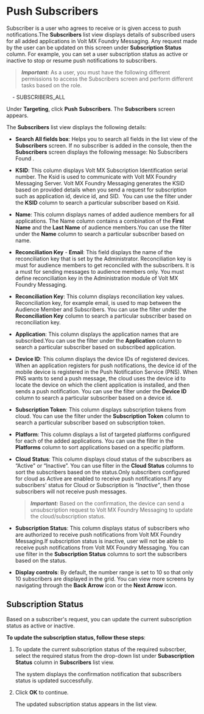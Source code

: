                              

Push Subscribers
================

Subscriber is a user who agrees to receive or is given access to push notifications.The **Subscribers** list view displays details of subscribed users for all added applications in Volt MX Foundry Messaging. Any request made by the user can be updated on this screen under **Subscription Status** column. For example, you can set a user subscription status as active or inactive to stop or resume push notifications to subscribers.

> **_Important:_** As a user, you must have the following different permissions to access the Subscribers screen and perform different tasks based on the role.  
  
    - SUBSCRIBERS\_ALL

Under **Targeting**, click **Push** **Subscribers**. The **Subscribers** screen appears.

The **Subscribers** list view displays the following details:

*   **Search All fields box**: Helps you to search all fields in the list view of the **Subscribers** screen. If no subscriber is added in the console, then the **Subscribers** screen displays the following message: No Subscribers Found .
*   **KSID**: This column displays Volt MX Subscription Identification serial number. The Ksid is used to communicate with Volt MX Foundry Messaging Server. Volt MX Foundry Messaging generates the KSID based on provided details when you send a request for subscription such as application id, device id, and SID.  You can use the filter under the **KSID** column to search a particular subscriber based on Ksid.
*   **Name**: This column displays names of added audience members for all applications. The Name column contains a combination of the **First Name** and the **Last Name** of audience members.You can use the filter under the **Name** column to search a particular subscriber based on name.
*   **Reconciliation Key** - **Email**: This field displays the name of the reconciliation key that is set by the Administrator. Reconciliation key is must for audience members to get reconciled with the subscribers. It is a must for sending messages to audience members only. You must define reconciliation key in the Administration module of Volt MX Foundry Messaging.
*   **Reconciliation Key**: This column displays reconciliation key values. Reconciliation key, for example email, is used to map between the Audience Member and Subscribers. You can use the filter under the **Reconciliation Key** column to search a particular subscriber based on reconciliation key.
*   **Application**: This column displays the application names that are subscribed.You can use the filter under the **Application** column to search a particular subscriber based on subscribed application.
*   **Device ID**: This column displays the device IDs of registered devices. When an application registers for push notifications, the device id of the mobile device is registered in the Push Notification Service (PNS). When PNS wants to send a push message, the cloud uses the device id to locate the device on which the client application is installed, and then sends a push notification. You can use the filter under the **Device ID** column to search a particular subscriber based on a device id.
*   **Subscription Token**: This column displays subscription tokens from cloud. You can use the filter under the **Subscription Token** column to search a particular subscriber based on subscription token.
*   **Platform**: This column displays a list of targeted platforms configured for each of the added applications. You can use the filter in the **Platforms** column to sort applications based on a specific platform.
*   **Cloud Status**: This column displays cloud status of the subscribers as “Active" or “Inactive”. You can use filter in the **Cloud Status** columns to sort the subscribers based on the status.Only subscribers configured for cloud as Active are enabled to receive push notifications.If any subscribers' status for Cloud or Subscription is _"Inactive"_, then those subscribers will not receive push messages.
    
    > **_Important:_** Based on the confirmation, the device can send a unsubscription request to Volt MX Foundry Messaging to update the cloud/subscription status.
    
*   **Subscription Status**: This column displays status of subscribers who are authorized to receive push notifications from Volt MX Foundry Messaging.If subscription status is inactive, user will not be able to receive push notifications from Volt MX Foundry Messaging. You can use filter in the **Subscription Status** columns to sort the subscribers based on the status.
*   **Display controls**: By default, the number range is set to 10 so that only 10 subscribers are displayed in the grid. You can view more screens by navigating through the **Back Arrow** icon or the **Next Arrow** icon.
    

Subscription Status
-------------------

Based on a subscriber's request, you can update the current subscription status as active or inactive.

**To update the subscription status, follow these steps**:

1.  To update the current subscription status of the required subscrber, select the required status from the drop-down list under **Subascription Status** column in **Subscribers** list view.
    
    The system displays the confirmation notification that subscribers status is updated successfully.
    
2.  Click **OK** to continue.
    
    The updated subscription status appears in the list view.
